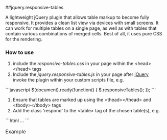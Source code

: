 ##jquery.responsive-tables

A lightweight jQuery plugin  that allows table markup to become fully responsive. It provides a clean list  view via devices with small screens. It can work for multiple tables on a  single page, as well as with tables that contain various combinations of merged  cells. Best of all, it uses pure CSS for the rendering. 

### How to use

<ol>
    <li>include the <em>responsive-tables.css</em> in your page within the &lt;head&gt;&lt;/head&gt; tags</li>
    <li>Include the <em>jquery.responsive-tables.js</em> in your page after <a href="http://jquery.com/download/" target="_blank">jQuery</a></li>
    invoke the plugin within your custom scripts file, e.g. </li>
</ol>
    ```javascript
    $(document).ready(function() {
        $.responsiveTables();    
    });    
    ```
<ol>
    <li>Ensure that tables are marked up using the &lt;thead&gt;&lt;/thead&gt; and &lt;tbody&gt;&lt;/tbody&gt; tags</li>
    <li>Add the class 'respond' to the &lt;table&gt; tag of the chosen table(s), e.g.</li>
</ol>
 ```html
    <table class="respond">
        <caption>Example</caption>
        <thead>
            ...
    ```

